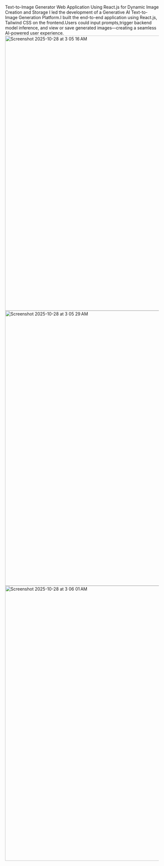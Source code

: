 Text-to-Image Generator Web Application Using React.js for Dynamic Image Creation and Storage I led the development of a Generative AI Text-to-Image Generation Platform.I built the end-to-end application using React.js, Tailwind CSS on the frontend.Users could input prompts,trigger backend model inference, and view or save generated images—creating a seamless AI-powered user experience.
<img width="1439" height="900" alt="Screenshot 2025-10-28 at 3 05 16 AM" src="https://github.com/user-attachments/assets/9a176ae4-8539-4d91-9870-a3133e68109d" />
<img width="1439" height="900" alt="Screenshot 2025-10-28 at 3 05 29 AM" src="https://github.com/user-attachments/assets/544ff37d-f3ed-4d80-b215-05758d76b949" />
<img width="1439" height="900" alt="Screenshot 2025-10-28 at 3 06 01 AM" src="https://github.com/user-attachments/assets/46b81d96-461b-4b6b-8bb2-0a9f4927533c" />

